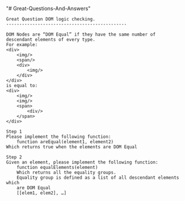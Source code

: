 "# Great-Questions-And-Answers" 
	
	Great Question DOM logic checking.
	----------------------------------------------

	DOM Nodes are “DOM Equal” if they have the same number of
	descendant elements of every type.
	For example:
	<div>
		<img/>
		<span/>
		<div>
			<img/>
		</div>
	</div>
	is equal to:
	<div>
		<img/>
		<img/>
		<span>
			<div/>
		</span>
	</div>

	Step 1
	Please implement the following function:
		function areEqual(element1, element2)
	Which returns true when the elements are DOM Equal

	Step 2
	Given an element, please implement the following function:
		function equalElements(element)
		Which returns all the equality groups.
		Equality group is defined as a list of all descendant elements which
		are DOM Equal
		[[elem1, elem2], …]
